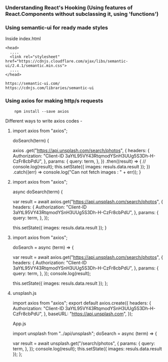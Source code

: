 ### Understanding React's Hooking (Using features of React.Components without subclassing it, using 'functions')

### Using semantic-ui for ready made styles

Inside index.html

    <head>
      ....
      <link rel="stylesheet" href="https://cdnjs.cloudflare.com/ajax/libs/semantic-ui/2.4.1/semantic.min.css">
      ....
    </head>

    https://semantic-ui.com/
    https://cdnjs.com/libraries/semantic-ui

### Using axios for making http/s requests

        npm install --save axios

Different ways to write axios codes -

1.  import axios from "axios";

    doSearch(term) {

    axios
    .get("https://api.unsplash.com/search/photos", {
    headers: {
    Authorization:
    "Client-ID 3aYtL95VY43RtqmodYSnH3UUg5S3Dh-H-CzFr8cbPdU",
    },
    params: {
    query: term,
    },
    })
    .then((result) => {
    // console.log(result);
    this.setState({ images: resuls.data.result });
    })
    .catch((err) => console.log("Can not fetch images : " + err));
    }

2.  import axios from "axios";

    async doSearch(term) {

    var result = await axios.get("https://api.unsplash.com/search/photos", {
    headers: {
    Authorization: "Client-ID 3aYtL95VY43RtqmodYSnH3UUg5S3Dh-H-CzFr8cbPdU",
    },
    params: {
    query: term,
    },
    });

    this.setState({ images: resuls.data.result });
    }

3.  import axios from "axios";

    doSearch = async (term) => {

    var result = await axios.get("https://api.unsplash.com/search/photos", {
    headers: {
    Authorization: "Client-ID 3aYtL95VY43RtqmodYSnH3UUg5S3Dh-H-CzFr8cbPdU",
    },
    params: {
    query: term,
    },
    });
    console.log(result);

    this.setState({ images: resuls.data.result });
    };

4.  unsplash.js

    import axios from "axios";
    export default axios.create({
    headers: {
    Authorization: "Client-ID 3aYtL95VY43RtqmodYSnH3UUg5S3Dh-H-CzFr8cbPdU",
    },
    baseURL: "https://api.unsplash.com",
    });

    App.js

    import unsplash from "../api/unsplash";
    doSearch = async (term) => {

    var result = await unsplash.get("/search/photos", {
    params: {
    query: term,
    },
    });
    console.log(result);
    this.setState({ images: resuls.data.result });
    };
